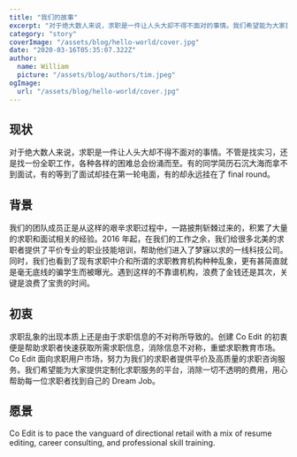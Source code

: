```yaml
---
title: "我们的故事"
excerpt: "对于绝大数人来说，求职是一件让人头大却不得不面对的事情。我们希望能为大家提供定制化求职服务的平台，消除一切不透明的费用，用心帮助每一位求职者找到自己的 Dream Job。"
category: "story"
coverImage: "/assets/blog/hello-world/cover.jpg"
date: "2020-03-16T05:35:07.322Z"
author:
  name: William
  picture: "/assets/blog/authors/tim.jpeg"
ogImage:
  url: "/assets/blog/hello-world/cover.jpg"
---
```


## 现状

对于绝大数人来说，求职是一件让人头大却不得不面对的事情。不管是找实习，还是找一份全职工作，各种各样的困难总会纷涌而至。有的同学简历石沉大海而拿不到面试，有的等到了面试却挂在第一轮电面，有的却永远挂在了 final round。

## 背景

我们的团队成员正是从这样的艰辛求职过程中，一路披荆斩棘过来的，积累了大量的求职和面试相关的经验。2016 年起，在我们的工作之余，我们给很多北美的求职者提供了平价专业的职业技能培训，帮助他们进入了梦寐以求的一线科技公司。同时，我们也看到了现有求职中介和所谓的求职教育机构种种乱象，更有甚简直就是毫无底线的骗学生而被曝光。遇到这样的不靠谱机构，浪费了金钱还是其次，关键是浪费了宝贵的时间。

## 初衷

求职乱象的出现本质上还是由于求职信息的不对称所导致的。创建 Co Edit 的初衷便是帮助求职者快速获取所需求职信息，消除信息不对称，重塑求职教育市场。Co Edit 面向求职用户市场，努力为我们的求职者提供平价及高质量的求职咨询服务。我们希望能为大家提供定制化求职服务的平台，消除一切不透明的费用，用心帮助每一位求职者找到自己的 Dream Job。

## 愿景

Co Edit is to pace the vanguard of directional retail with a mix of resume editing, career consulting, and professional skill training.

